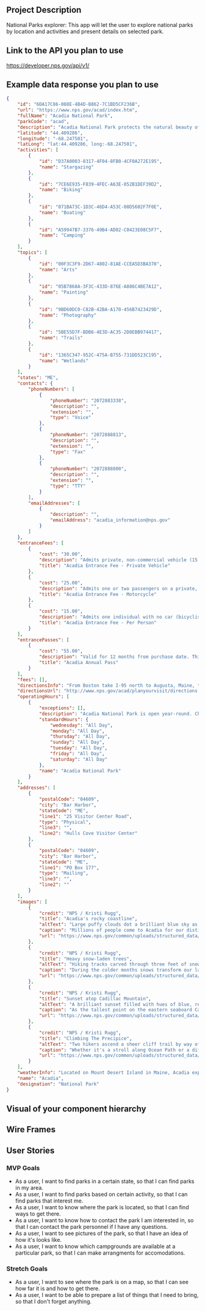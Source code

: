 ## Project Description

National Parks explorer: This app will let the user to explore national parks by location and activities and present details on selected park.

## Link to the API you plan to use

https://developer.nps.gov/api/v1/

## Example data response you plan to use

```json
{
	"id": "6DA17C86-088E-4B4D-B862-7C1BD5CF236B",
	"url": "https://www.nps.gov/acad/index.htm",
	"fullName": "Acadia National Park",
	"parkCode": "acad",
	"description": "Acadia National Park protects the natural beauty of the highest rocky headlands along the Atlantic coastline of the United States, an abundance of habitats, and a rich cultural heritage. At 3.5 million visits a year, it's one of the top 10 most-visited national parks in the United States. Visitors enjoy 27 miles of historic motor roads, 158 miles of hiking trails, and 45 miles of carriage roads.",
	"latitude": "44.409286",
	"longitude": "-68.247501",
	"latLong": "lat:44.409286, long:-68.247501",
	"activities": [
		{
			"id": "D37A0003-8317-4F04-8FB0-4CF0A272E195",
			"name": "Stargazing"
		},
		{
			"id": "7CE6E935-F839-4FEC-A63E-052B1DEF39D2",
			"name": "Biking"
		},
		{
			"id": "071BA73C-1D3C-46D4-A53C-00D5602F7F0E",
			"name": "Boating"
		},
		{
			"id": "A59947B7-3376-49B4-AD02-C0423E08C5F7",
			"name": "Camping"
		}
	],
	"topics": [
		{
			"id": "00F3C3F9-2D67-4802-81AE-CCEA5D3BA370",
			"name": "Arts"
		},
		{
			"id": "05B7868A-3F3C-433D-876E-A886C4BE7A12",
			"name": "Painting"
		},
		{
			"id": "9BD60DC0-C82B-42BA-A170-456B7423429D",
			"name": "Photography"
		},
		{
			"id": "5BE55D7F-BDB6-4E3D-AC35-2D8EBB974417",
			"name": "Trails"
		},
		{
			"id": "1365C347-952C-475A-B755-731DD523C195",
			"name": "Wetlands"
		}
	],
	"states": "ME",
	"contacts": {
		"phoneNumbers": [
			{
				"phoneNumber": "2072883338",
				"description": "",
				"extension": "",
				"type": "Voice"
			},
			{
				"phoneNumber": "2072888813",
				"description": "",
				"extension": "",
				"type": "Fax"
			},
			{
				"phoneNumber": "2072888800",
				"description": "",
				"extension": "",
				"type": "TTY"
			}
		],
		"emailAddresses": [
			{
				"description": "",
				"emailAddress": "acadia_information@nps.gov"
			}
		]
	},
	"entranceFees": [
		{
			"cost": "30.00",
			"description": "Admits private, non-commercial vehicle (15 passenger capacity or less) and all occupants. Valid for 7 days. If a vehicle pass is purchased, no other pass is necessary.",
			"title": "Acadia Entrance Fee - Private Vehicle"
		},
		{
			"cost": "25.00",
			"description": "Admits one or two passengers on a private, non-commercial motorcycle. Valid for 7 days.",
			"title": "Acadia Entrance Fee - Motorcycle"
		},
		{
			"cost": "15.00",
			"description": "Admits one individual with no car (bicyclist, hiker, pedestrian). Youth 15 and under are admitted free of charge. Valid for 7 days.",
			"title": "Acadia Entrance Fee - Per Person"
		}
	],
	"entrancePasses": [
		{
			"cost": "55.00",
			"description": "Valid for 12 months from purchase date. This pass provides access to Acadia National Park only. This pass admits the pass holder and passengers in a non-commercial vehicle.",
			"title": "Acadia Annual Pass"
		}
	],
	"fees": [],
	"directionsInfo": "From Boston take I-95 north to Augusta, Maine, then Route 3 east to Ellsworth, and on to Mount Desert Island. For an alternate route, continue on I-95 north to Bangor, Maine, then take I-395 to U.S. Route 1A east to Ellsworth. In Ellsworth, take Route 3 to Mount Desert Island.",
	"directionsUrl": "http://www.nps.gov/acad/planyourvisit/directions.htm",
	"operatingHours": [
		{
			"exceptions": [],
			"description": "Acadia National Park is open year-round. Check our website for park facilities operating hours, such as Hulls Cove Visitor Center.",
			"standardHours": {
				"wednesday": "All Day",
				"monday": "All Day",
				"thursday": "All Day",
				"sunday": "All Day",
				"tuesday": "All Day",
				"friday": "All Day",
				"saturday": "All Day"
			},
			"name": "Acadia National Park"
		}
	],
	"addresses": [
		{
			"postalCode": "04609",
			"city": "Bar Harbor",
			"stateCode": "ME",
			"line1": "25 Visitor Center Road",
			"type": "Physical",
			"line3": "",
			"line2": "Hulls Cove Visitor Center"
		},
		{
			"postalCode": "04609",
			"city": "Bar Harbor",
			"stateCode": "ME",
			"line1": "PO Box 177",
			"type": "Mailing",
			"line3": "",
			"line2": ""
		}
	],
	"images": [
		{
			"credit": "NPS / Kristi Rugg",
			"title": "Acadia's rocky coastline",
			"altText": "Large puffy clouds dot a brilliant blue sky as wave crash against the rocky coastline of Acadia.",
			"caption": "Millions of people come to Acadia for our distinctive rocky coastline.",
			"url": "https://www.nps.gov/common/uploads/structured_data/3C7B45AE-1DD8-B71B-0B7EE131C7DFC2F5.jpg"
		},
		{
			"credit": "NPS / Kristi Rugg",
			"title": "Heavy snow-laden trees",
			"altText": "Hiking tracks carved through three feet of snow wind through a heavy snow-laden forest.",
			"caption": "During the colder months snows transform our landscape into a winter wonderland.",
			"url": "https://www.nps.gov/common/uploads/structured_data/3C7B4BEC-1DD8-B71B-0B2CF833F93140FF.jpg"
		},
		{
			"credit": "NPS / Kristi Rugg",
			"title": "Sunset atop Cadillac Mountain",
			"altText": "A brilliant sunset filled with hues of blue, red, orange, magenta, and purple highlight the sky.",
			"caption": "As the tallest point on the eastern seaboard Cadillac Mountain provides fantastic viewpoints.",
			"url": "https://www.nps.gov/common/uploads/structured_data/3C7B477B-1DD8-B71B-0BCB48E009241BAA.jpg"
		},
		{
			"credit": "NPS / Kristi Rugg",
			"title": "Climbing The Precipice",
			"altText": "Two hikers ascend a sheer cliff trail by way of historic iron rung ladders.",
			"caption": "Whether it's a stroll along Ocean Path or a difficult ascent up The Precipice, there are hiking trails for everyone!",
			"url": "https://www.nps.gov/common/uploads/structured_data/3C7B48F9-1DD8-B71B-0BD3B413E58978F8.jpg"
		}
	],
	"weatherInfo": "Located on Mount Desert Island in Maine, Acadia experiences all four seasons. Summer temperatures range from 45-90F (7-30C). Fall temperatures range from 30-70F (-1-21C). Typically the first frost is in mid-October and first snowfall begins in November and can continue through April with an average accumulation of 73 inches (185 cm). Winter temperatures range from 14-35F (-10 - 2C). Spring temperatures range from 30-70F (-1-21C).",
	"name": "Acadia",
	"designation": "National Park"
}
```

## Visual of your component hierarchy

## Wire Frames


## User Stories

### MVP Goals

- As a user, I want to find parks in a certain state, so that I can find parks in my area.
- As a user, I want to find parks based on certain activity, so that I can find parks that interest me.
- As a user, I want to know where the park is located, so that I can find ways to get there.
- As a user, I want to know how to contact the park I am interested in, so that I can contact the park personnel if I have any questions.
- As a user, I want to see pictures of the park, so that I have an idea of how it's looks like.
- As a user, I want to know which campgrounds are available at a particular park, so that I can make arrangments for accomodations.

### Stretch Goals

- As a user, I want to see where the park is on a map, so that I can see how far it is and how to get there.
- As a user, I want to be able to prepare a list of things that I need to bring, so that I don't forget anything.
